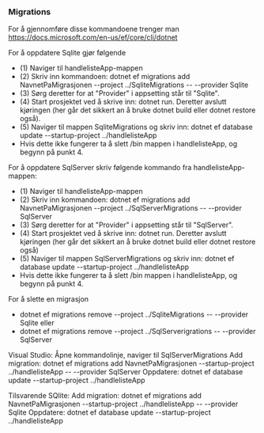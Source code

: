 ### Migrations
For å gjennomføre disse kommandoene trenger man https://docs.microsoft.com/en-us/ef/core/cli/dotnet

For å oppdatere Sqlite gjør følgende
- (1) Naviger til handlelisteApp-mappen
- (2) Skriv inn kommandoen: dotnet ef migrations add NavnetPaMigrasjonen --project ../SqliteMigrations -- --provider Sqlite
- (3) Sørg deretter for at "Provider" i appsetting står til "Sqlite".
- (4) Start prosjektet ved å skrive inn: dotnet run. Deretter avslutt kjøringen (her går det sikkert an å bruke dotnet build eller dotnet restore også).
- (5) Naviger til mappen SqliteMigrations og skriv inn: dotnet ef database update --startup-project ../handlelisteApp
- Hvis dette ikke fungerer ta å slett /bin mappen i handlelisteApp, og begynn på punkt 4.


For å oppdatere SqlServer skriv følgende kommando fra handlelisteApp-mappen:
- (1) Naviger til handlelisteApp-mappen
- (2) Skriv inn kommandoen: dotnet ef migrations add NavnetPaMigrasjonen --project ../SqlServerMigrations -- --provider SqlServer
- (3) Sørg deretter for at "Provider" i appsetting står til "SqlServer".
- (4) Start prosjektet ved å skrive inn: dotnet run. Deretter avslutt kjøringen (her går det sikkert an å bruke dotnet build eller dotnet restore også)
- (5) Naviger til mappen SqlServerMigrations og skriv inn: dotnet ef database update --startup-project ../handlelisteApp
- Hvis dette ikke fungerer ta å slett /bin mappen i handlelisteApp, og begynn på punkt 4.


For å slette en migrasjon
 - dotnet ef migrations remove --project ../SqliteMigrations -- --provider Sqlite
eller
 - dotnet ef migrations remove --project ../SqlServerigrations -- --provider SqlServer




 Visual Studio:
 Åpne kommandolinje, naviger til SqlServerMigrations
 Add migration: dotnet ef migrations add NavnetPaMigrasjonen --startup-project ../handlelisteApp  -- --provider SqlServer
 Oppdatere: dotnet ef database update --startup-project ../handlelisteApp


 Tilsvarende SQlite:
 Add migration: dotnet ef migrations add NavnetPaMigrasjonen --startup-project ../handlelisteApp  -- --provider Sqlite
 Oppdatere: dotnet ef database update --startup-project ../handlelisteApp
